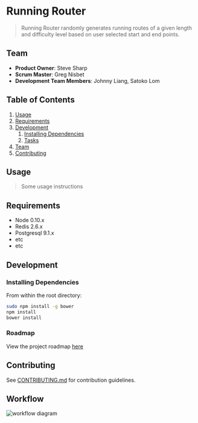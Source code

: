 # Running Router


>Running Router randomly generates running routes of a given length and difficulty level based on user selected start and end points.

## Team

  - __Product Owner__: Steve Sharp
  - __Scrum Master__: Greg Nisbet
  - __Development Team Members__: Johnny Liang, Satoko Lom

## Table of Contents

1. [Usage](#Usage)
1. [Requirements](#requirements)
1. [Development](#development)
    1. [Installing Dependencies](#installing-dependencies)
    1. [Tasks](#tasks)
1. [Team](#team)
1. [Contributing](#contributing)

## Usage

> Some usage instructions

## Requirements

- Node 0.10.x
- Redis 2.6.x
- Postgresql 9.1.x
- etc
- etc

## Development

### Installing Dependencies

From within the root directory:

```sh
sudo npm install -g bower
npm install
bower install
```

### Roadmap

View the project roadmap [here](LINK_TO_PROJECT_ISSUES)


## Contributing

See [CONTRIBUTING.md](CONTRIBUTING.md) for contribution guidelines.

## Workflow

![workflow diagram](http://i.imgur.com/p0e4tQK.png)
